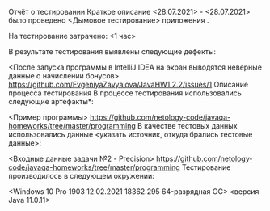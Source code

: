 Отчёт о тестировании
Краткое описание
<28.07.2021> - <28.07.2021> было проведено <Дымовое тестирование> приложения <Precision>.

На тестирование затрачено: <1 час>

В результате тестирования выявлены следующие дефекты:

<После запуска программы в IntelliJ IDEA на экран выводятся неверные данные о начислении бонусов>
https://github.com/EvgeniyaZavyalova/JavaHW1.2.2/issues/1
Описание процесса тестирования
В процессе тестирования использовались следующие артефакты*:

<Пример программы>
https://github.com/netology-code/javaqa-homeworks/tree/master/programming
В качестве тестовых данных использовались данные <указать источник, откуда брались тестовые данные>:

<Входные данные задачи №2 - Precision>
https://github.com/netology-code/javaqa-homeworks/tree/master/programming
Тестирование производилось в следующем окружении:

<Windows 10 Pro 1903 12.02.2021 18362.295 64-разрядная ОС>
<версия Java 11.0.11>